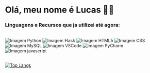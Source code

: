 # Olá, meu nome é Lucas 👋🙂

### Linguagens e Recursos que ja utilizei até agora:

<br>

<div>
     <img src="https://img.shields.io/badge/Python-3776AB?style=for-the-badge&logo=python&logoColor=white" alt="Imagem Python">
     <img src="https://img.shields.io/badge/Flask-000000?style=for-the-badge&logo=flask&logoColor=white" alt="Imagem Flask">
     <img src="https://img.shields.io/badge/HTML5-E34F26?style=for-the-badge&logo=html5&logoColor=white" alt="Imagem HTML5">
     <img src="https://img.shields.io/badge/CSS3-1572B6?style=for-the-badge&logo=css3&logoColor=white" alt="Imagem CSS">
     <img src="https://img.shields.io/badge/MySQL-00000F?style=for-the-badge&logo=mysql&logoColor=white" alt="Imagem MySQL">
     <img src="https://img.shields.io/badge/VSCode-1E97E9.svg" alt="Imagem VSCode">
     <img src="https://img.shields.io/badge/PyCharm-366d27.svg?&style=for-the-badge&logo=PyCharm&logoColor=white" alt="Imagem PyCharm">
     <img src="https://img.shields.io/badge/JavaScript-F7DF1E?style=for-the-badge&logo=javascript&logoColor=black" alt="Imagem javascript">
</div>

<br>

[![Top Langs](https://github-readme-stats.vercel.app/api/top-langs/?username=LDRandy&layout=donut-vertical&title_color=ffffff&text_color=ffffff&bg_color=07090c&border_radius=15&show_icons=true&border_color=0D1117)](https://github.com/LDRandy/)
